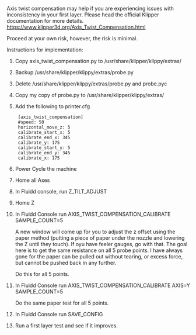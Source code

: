 Axis twist compensation may help if you are experiencing issues with inconsistency in your first layer. Please head the official Klipper documentation for more details. https://www.klipper3d.org/Axis_Twist_Compensation.html

Proceed at your own risk, however, the risk is minimal.

Instructions for implementation:
1. Copy axis_twist_compensation.py to /usr/share/klipper/klippy/extras/
2. Backup /usr/share/klipper/klippy/extras/probe.py
3. Delete /usr/share/klipper/klippy/extras/probe.py and probe.pyc
4. Copy my copy of probe.py to /usr/share/klipper/klippy/extras/
5. Add the following to printer.cfg

        [axis_twist_compensation]  
        #speed: 50  
        horizontal_move_z: 5  
        calibrate_start_x: 5  
        calibrate_end_x: 345  
        calibrate_y: 175  
        calibrate_start_y: 5  
        calibrate_end_y: 345  
        calibrate_x: 175

7. Power Cycle the machine
8. Home all Axes
9. In Fluidd console, run Z_TILT_ADJUST
10. Home Z
11. In Fluidd Console run AXIS_TWIST_COMPENSATION_CALIBRATE SAMPLE_COUNT=5  

    A new window will come up for you to adjust the z offset using the paper method (putting a piece of paper under the nozzle and lowering the Z until they touch). If oyu have feeler gauges, go with that. The goal here is to get the same resistance on all 5 probe points. I have always gone for the paper can be pulled out without tearing, or excess force, but cannot be pushed back in any further.

    Do this for all 5 points.

13. In Fluidd Console run AXIS_TWIST_COMPENSATION_CALIBRATE AXIS=Y SAMPLE_COUNT=5

    Do the same paper test for all 5 points.

14. In Fluidd Console run SAVE_CONFIG
15. Run a first layer test and see if it improves.
